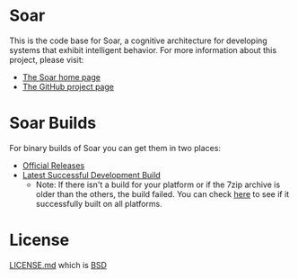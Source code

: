 # Soar

This is the code base for Soar, a cognitive architecture for developing systems that exhibit intelligent behavior. For more information about this project, please visit:

* [The Soar home page](http://soar.eecs.umich.edu/)
* [The GitHub project page](https://github.com/SoarGroup/Soar)

# Soar Builds

For binary builds of Soar you can get them in two places:

* [Official Releases](http://soar.eecs.umich.edu/articles/downloads/soar-suite)
* [Latest Successful Development Build](http://soar-jenkins.eecs.umich.edu/Nightlies/)
  * Note: If there isn't a build for your platform or if the 7zip archive is older than the others, the build failed.  You can check [here](https://github.com/SoarGroup/Soar/branches) to see if it successfully built on all platforms.

# License

[LICENSE.md](https://github.com/SoarGroup/Soar/blob/development/LICENSE.md) which is [BSD](http://opensource.org/licenses/BSD-2-Clause)
